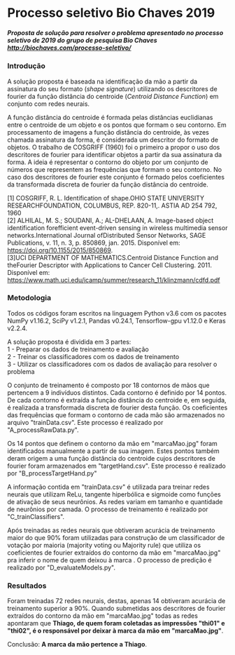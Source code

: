 # Processo seletivo Bio Chaves 2019
##### Proposta de solução para resolver o problema apresentado no processo seletivo de 2019 do grupo de pesquisa Bio Chaves <http://biochaves.com/processo-seletivo/>

### Introdução
A solução proposta é baseada na identificação da mão a partir da assinatura do seu formato (*shape signature*) utilizando os descritores de fourier da função distância do centroide (*Centroid Distance Function*) em conjunto com redes neurais.

A função distância do centroide  é formada pelas distâncias euclidianas entre o centroide de um objeto e os pontos que formam o seu contorno. Em processamento de imagens a função distância do centroide, às vezes chamada assinatura da forma, é considerada um descritor do formato de objetos. O trabalho de COSGRIFF (1960) foi o primeiro a propor o uso dos descritores de fourier para identificar objetos a partir da sua assinatura da forma. A ideia é representar o contorno do objeto por um conjunto de números que representem as frequências que formam o seu contorno. No caso dos descritores de fourier este conjunto é formado pelos coeficientes da transformada discreta de fourier da função distância do centroide.

[1] COSGRIFF, R. L. Identification of shape.OHIO STATE UNIVERSITY RESEARCHFOUNDATION, COLUMBUS, REP. 820-11,. ASTIA AD 254 792, 1960\
[2] ALHILAL, M. S.; SOUDANI, A.; AL-DHELAAN, A. Image-based object identification forefficient event-driven sensing in wireless multimedia sensor networks.International Journal ofDistributed Sensor Networks, SAGE Publications, v. 11, n. 3, p. 850869, jan. 2015. Disponível em: <https://doi.org/10.1155/2015/850869>.\
[3]UCI DEPARTMENT OF MATHEMATICS.Centroid Distance Function and theFourier Descriptor with Applications to Cancer Cell Clustering. 2011. Disponível em: <https://www.math.uci.edu/icamp/summer/research_11/klinzmann/cdfd.pdf>


### Metodologia
Todos os códigos foram escritos na linguagem Python v3.6 com os pacotes NumPy v1.16.2, SciPy v1.2.1, Pandas v0.24.1, Tensorflow-gpu v1.12.0 e Keras v2.2.4.

A solução proposta é dividida em 3 partes:\
1 - Preparar os dados de treinamento e avaliação\
2 - Treinar os classificadores com os dados de treinamento\
3 - Utilizar os classificadores com os dados de avaliação para resolver o problema

O conjunto de treinamento é composto por 18 contornos de mãos que pertencem a 9 indivíduos distintos. Cada contorno é definido por 14 pontos. De cada contorno é extraída a função distância do centroide e, em seguida, é realizada a transformada discreta de fourier desta função. Os coeficientes das frequências que formam o contorno de cada mão são armazenados no arquivo "trainData.csv". Este processo é realizado por "A_processRawData.py".

Os 14 pontos que definem o contorno da mão em "marcaMao.jpg" foram identificados manualmente a partir de sua imagem. Estes pontos também deram origem a uma função distância do centroide cujos descritores de fourier foram armazenados em "targetHand.csv". Este processo é realizado por "B_processTargetHand.py"

A informação contida em "trainData.csv" é utilizada para treinar redes neurais que utilizam ReLu, tangente hiperbólica e sigmoide como funções de ativação de seus neurônios. As redes variam em tamanho e quantidade de neurônios por camada. O processo de treinamento é realizado por "C_trainClassifiers".

Após treinadas as redes neurais que obtiveram acurácia de treinamento maior do que 90% foram utilizadas para construção de um classificador de votação por maioria (majority voting ou Majority rule) que utiliza os coeficientes de fourier extraídos do contorno da mão em "marcaMao.jpg" pra inferir o nome de quem deixou à marca . O processo de predição é realizado por "D_evaluateModels.py".

### Resultados
Foram treinadas 72 redes neurais, destas, apenas 14 obtiveram acurácia de treinamento superior a 90%. Quando submetidas aos descritores de fourier extraídos do contorno da mão em "marcaMao.jpg" todas as redes apontaram que **Thiago, de quem foram coletadas as impressões "thi01" e "thi02", é o responsável por deixar à marca da mão em "marcaMao.jpg"**.

Conclusão: **A marca da mão pertence a Thiago**.